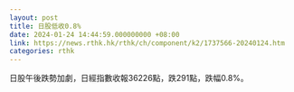 ```yaml
---
layout: post
title: 日股低收0.8%
date: 2024-01-24 14:44:59.000000000 +08:00
link: https://news.rthk.hk/rthk/ch/component/k2/1737566-20240124.htm
categories: rthk
---
```


日股午後跌勢加劇，日經指數收報36226點，跌291點，跌幅0.8%。
